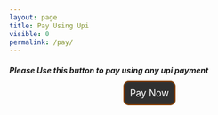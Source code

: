 ```yaml
---
layout: page
title: Pay Using Upi
visible: 0
permalink: /pay/
---
```


##### Please Use this button to pay using any upi payment
<center>
<a href="upi://pay?pa=9961585697@paytm" id="__UPI_BUTTON__" style="background: #303030;border: 2px solid #8a4100;padding: 10px;text-decoration: none;color: white;font-size: larger;border-radius: 10px;">Pay Now</a>
